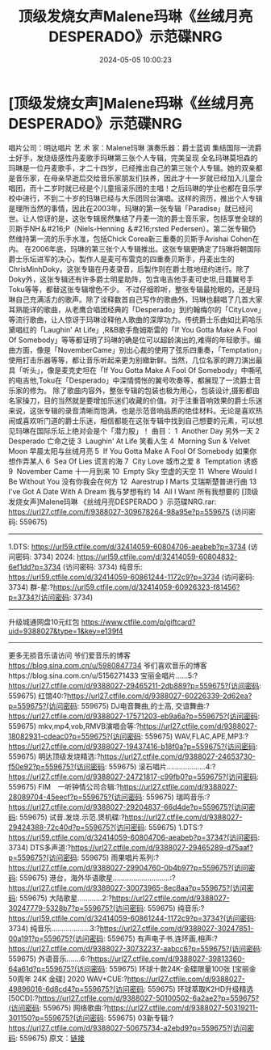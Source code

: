 ﻿---
title: 顶级发烧女声Malene玛琳《丝绒月亮DESPERADO》示范碟NRG
date: 2024-05-05 10:00:23
categories: 外语音乐
tags: 外语音乐
---
# [顶级发烧女声]Malene玛琳《丝绒月亮DESPERADO》示范碟NRG

唱片公司：明达唱片
艺 术 家：Malene玛琳
演奏乐器：爵士蓝调
集结国际一流爵士好手，发烧级感性丹麦歌手玛琳第三张个人专辑，完美呈现
全名玛琳莫坦森的玛琳是一位丹麦歌手，才二十四岁，已经推出自己的第三张个人专辑。她的双亲都是音乐家，在母亲早逝后交给音乐家朋友们扶养，因此才十一岁就已经加入儿童合唱团，而十二岁时就已经是个儿童摇滚乐团的主唱！之后玛琳的学业也都在音乐学校中进行，不到二十岁的玛琳已经与大乐团同台演唱。这样的资历，推出个人专辑是理所当然的事情，因此在2003年，玛琳的第一张专辑「Paradise」就已经问世。让人惊讶的是，这张专辑居然集结了丹麦一流的爵士音乐家，包括享誉全球的贝斯手NH＆#216;P（Niels-Henning
＆#216;rsted Pedersen）。第二张专辑仍然维持第一流的乐手水准，包括Chick
Corea新三重奏的贝斯手Avishai Cohen在内。
在2006年底，玛琳的第三张个人专辑推出。这张专辑更确定了玛琳将朝国际爵士乐坛进军的决心，製作人是麦可布雷克的四重奏贝斯手，丹麦出生的ChrisMinhDoky。这张专辑在丹麦录音，后製作则在爵士胜地纽约进行。除了Doky外，这张专辑还有许多爵士明星助阵，包含电吉他手麦可史坦,日籍翼号手Toku等等，都替这张专辑增色不少。
不过仔细聆听，整张专辑最抢眼的，还是玛琳自己充满活力的歌声。除了诠释数首自己写作的歌曲外，玛琳也翻唱了几首大家耳熟能详的歌曲，从老鹰合唱团经典的「Desperado」到约翰梅尔的「CityLove」等流行歌曲，让人惊讶于玛琳诠释他人歌曲的深厚功力。传统爵士乐曲如比莉哈乐黛唱红的「Laughin'
At Life」,R&B歌手詹姆斯雷的「If You Gotta Make A Fool Of
Somebody」等等都证明了玛琳的确是位可以超龄演出的,难得的年轻歌手。编曲方面，像是「NovemberCame」别出心裁的使用了弦乐四重奏，「Temptation」使用打击乐器等等，都让音乐听起来更为别緻新鲜。当然，几位名家的跨刀演出最具「听头」，像是麦克史坦在「If
You Gotta Make A Fool Of
Somebody」中嘶吼的电吉他,Toku在「Desperado」中深情惆怅的翼号吹奏等，都展现了一流爵士音乐家的修为。
除了歌曲内容外，整张专辑的包装也极为用心，包装设计,摄影都由名家操刀，目的当然就是要增加乐迷们收藏的价值。对于注重音响效果的爵士乐迷来说，这张专辑的录音清晰而饱满，也是示范音响品质的绝佳材料。无论是喜欢热闹或喜欢听门道的爵士乐迷，相信都能在这张专辑中找到自己想要的元素，可以想见玛琳在国际乐坛上绝对会是个「潜力股」！
曲目：
1  Another Day 另外一天
2  Desperado 亡命之徒
3  Laughin' At Life 笑看人生
4  Morning Sun & Velvet Moon 早晨太阳与丝绒月亮
5  If You Gotta Make A Fool Of Somebody
如果你想作弄某人
6  Sea Of Lies 谎言的海
7  City Love 城市之爱
8  Temptation 诱惑
9  November Came 十一月到来
10  Empty Sky 空虚的天空
11  Where Would I Be Without You 没有你我会在何方
12  Aarestrup I Marts 艾瑞斯楚普进行曲
13  I've Got A Date With A Dream 我与梦想有约
14  All I Want 所有我想要的
[顶级发烧女声]Malene玛琳 《丝绒月亮DESPERADO 》示范碟NRG.rar: https://url27.ctfile.com/f/9388027-309678264-98a95e?p=559675
(访问密码: 559675)
*********************************************************************************************
1.DTS: https://url59.ctfile.com/d/32414059-60804706-aeabeb?p=3734
(访问密码: 3734)
2024: https://url59.ctfile.com/d/32414059-60804832-6ef1dd?p=3734
(访问密码: 3734)
纯音乐: https://url59.ctfile.com/d/32414059-60861244-1172c9?p=3734
(访问密码: 3734)
群-星:?https://url59.ctfile.com/d/32414059-60926323-f81456?p=3734?(访问密码:
3734)
*****************************************************
升级城通网盘10元红包 https://www.ctfile.com/p/giftcard?uid=9388027&type=1&key=e139f4
**************************
更多无损音乐请访问
爷们爱音乐的博客
https://blog.sina.com.cn/u/5980847734
爷们喜欢音乐的博客https://blog.sina.com.cn/u/5156271433
宝丽金唱片......5:?https://url27.ctfile.com/d/9388027-29465211-2db889?p=559675?(访问密码:
559675)
红馆40:?https://url27.ctfile.com/d/9388027-60226339-2d62ea?p=559675?(访问密码:
559675)
DJ电音舞曲,的士高, 交谊舞曲:?https://url27.ctfile.com/d/9388027-17571203-eb9a6a?p=559675?(访问密码:
559675)
mkv,mp4,vob,RMVB演唱会等:?https://url27.ctfile.com/d/9388027-18082931-cdeac0?p=559675?(访问密码:
559675)
WAV,FLAC,APE,MP3:?https://url27.ctfile.com/d/9388027-19437416-b18f0a?p=559675?(访问密码:
559675)
明达顶级发烧精选:?https://url27.ctfile.com/d/9388027-24653730-f50e92?p=559675?(访问密码:
559675)
滚石唱片...................4:?https://url27.ctfile.com/d/9388027-24721817-c99fb0?p=559675?(访问密码:
559675)
FIM　一听钟情公司合辑:?https://url27.ctfile.com/d/9388027-28089704-45eecf?p=559675?(访问密码:
559675)
瑞鸣音乐:?https://url27.ctfile.com/d/9388027-29204837-66d4de?p=559675?(访问密码:
559675)
试音.发烧.示范.煲机碟:?https://url27.ctfile.com/d/9388027-29424388-72c40d?p=559675?(访问密码:
559675)
1.DTS:?https://url59.ctfile.com/d/32414059-60804706-aeabeb?p=3734?(访问密码:
3734)
DTS多声道:?https://url27.ctfile.com/d/9388027-29465289-d75aaf?p=559675?(访问密码:
559675)
雨果唱片系列:?https://url27.ctfile.com/d/9388027-29904760-0b4b97?p=559675?(访问密码:
559675)
港台，海外华语歌星............................:?https://url27.ctfile.com/d/9388027-30073965-8ec8aa?p=559675?(访问密码:
559675)
大陆歌星............2:?https://url27.ctfile.com/d/9388027-30247779-5328b7?p=559675?(访问密码:
559675)
纯音乐:?https://url59.ctfile.com/d/32414059-60861244-1172c9?p=3734?(访问密码:
3734)
纯音乐...................3:?https://url27.ctfile.com/d/9388027-30247851-00a191?p=559675?(访问密码:
559675)
有声电子书,连环画,相声:?https://url27.ctfile.com/d/9388027-30732237-aabcc6?p=559675?(访问密码:
559675)
外语音乐.......6:?https://url27.ctfile.com/d/9388027-39813360-64a61d?p=559675?(访问密码:
559675)
环球十款24K-金碟限量100张 [宝丽金50周年 24K 金碟] 2020 WAV+CUE:?https://url27.ctfile.com/d/9388027-49896016-6d8cd4?p=559675?(访问密码:
559675)
环球萃取K2HD升级精选[50CD]:?https://url27.ctfile.com/d/9388027-50100502-6a2ae2?p=559675?(访问密码:
559675)
网络歌曲:?https://url27.ctfile.com/d/9388027-50319211-301150?p=559675?(访问密码:
559675)
03新专辑:?https://url27.ctfile.com/d/9388027-50675734-a2ebd9?p=559675?(访问密码:
559675)
原文：[链接](https://blog.sina.com.cn/s/blog_1647c7e76010315hw.html)
